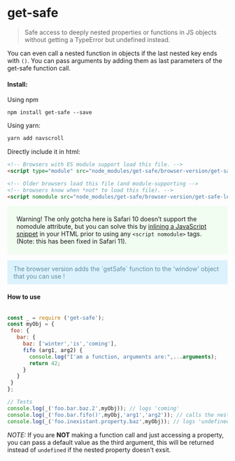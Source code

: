 # get-safe

> Safe access to deeply nested properties or functions in JS objects without getting a TypeError but undefined instead.


You can even call a nested function in objects if the last nested key ends with `()`. You can pass arguments by adding them as last parameters of the get-safe function call.

#### Install:

Using npm
```
npm install get-safe --save
```

Using yarn:
```bash
yarn add navscroll
```

Directly include it in html:
```html
<!-- Browsers with ES module support load this file. -->
<script type="module" src="node_modules/get-safe/browser-version/get-safe.js"></script>

<!-- Older browsers load this file (and module-supporting -->
<!-- browsers know when *not* to load this file). -->
<script nomodule src="node_modules/get-safe/browser-version/get-safe-legacy.js"></script>
```

<p class="warning" style="background: rgba(0,255,0,.05);border-radius: 3px;padding: 1.5em;">
Warning! The only gotcha here is Safari 10 doesn’t support the nomodule attribute, but you can solve this by <a href="https://gist.github.com/samthor/64b114e4a4f539915a95b91ffd340acc">inlining a JavaScript snippet</a> in your HTML prior to using any <code>&#x3C;script nomodule&#x3E;</code> tags. (Note: this has been fixed in Safari 11).
</p>

<p class="tip" style="background-color: #DCF2FD;color: #618ca0;padding: 0.75em 1em;">
The browser version adds the `getSafe` function to the 'window' object that you can use !
</p>

#### How to use
 ```JavaScript

const _ = require ('get-safe');
const myObj = {
  foo: {
    bar: {
      baz: ['winter','is','coming'],
      fifo (arg1, arg2) {
        console.log("I'am a function, arguments are:",...arguments);
        return 42;
      }
    }
  }
};

// Tests
console.log(_('foo.bar.baz.2',myObj)); // logs 'coming'
console.log(_('foo.bar.fifo()',myObj,'arg1','arg2')); // calls the nested function 'fifo' and logs its result
console.log(_('foo.inexistant.property.baz',myObj)); // logs 'undefined'
```

_NOTE:_ If you are **NOT** making a function call and just accessing a property, you can pass a default value as the third argument, this will be returned instead of `undefined` if the nested property doesn't exsit.